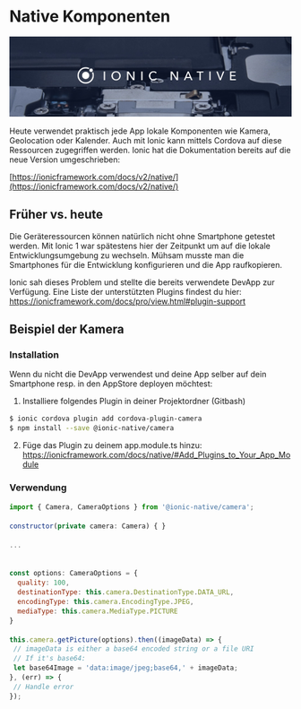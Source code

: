 # Native Komponenten
![](/_allgemein/ionic-native.png)

Heute verwendet praktisch jede App lokale Komponenten wie Kamera, Geolocation oder Kalender. Auch mit Ionic kann mittels Cordova auf diese Ressourcen zugegriffen werden. Ionic hat die Dokumentation bereits auf die neue Version umgeschrieben:

[https://ionicframework.com/docs/v2/native/](https://ionicframework.com/docs/v2/native/)


## Früher vs. heute

Die Geräteressourcen können natürlich nicht ohne Smartphone getestet werden. Mit Ionic 1 war spätestens hier der Zeitpunkt um auf die lokale Entwicklungsumgebung zu wechseln. Mühsam musste man die Smartphones für die Entwicklung konfigurieren und die App raufkopieren.

Ionic sah dieses Problem und stellte die bereits verwendete DevApp zur Verfügung.
Eine Liste der unterstützten Plugins findest du hier:
https://ionicframework.com/docs/pro/view.html#plugin-support 

## Beispiel der Kamera

### Installation
Wenn du nicht die DevApp verwendest und deine App selber auf dein Smartphone resp. in den AppStore deployen möchtest:

1) Installiere folgendes Plugin in deiner Projektordner (Gitbash)
```bash
$ ionic cordova plugin add cordova-plugin-camera
$ npm install --save @ionic-native/camera
```

2) Füge das Plugin zu deinem app.module.ts hinzu:
https://ionicframework.com/docs/native/#Add_Plugins_to_Your_App_Module 

### Verwendung
```js
import { Camera, CameraOptions } from '@ionic-native/camera';

constructor(private camera: Camera) { }

...


const options: CameraOptions = {
  quality: 100,
  destinationType: this.camera.DestinationType.DATA_URL,
  encodingType: this.camera.EncodingType.JPEG,
  mediaType: this.camera.MediaType.PICTURE
}

this.camera.getPicture(options).then((imageData) => {
 // imageData is either a base64 encoded string or a file URI
 // If it's base64:
 let base64Image = 'data:image/jpeg;base64,' + imageData;
}, (err) => {
 // Handle error
});

```